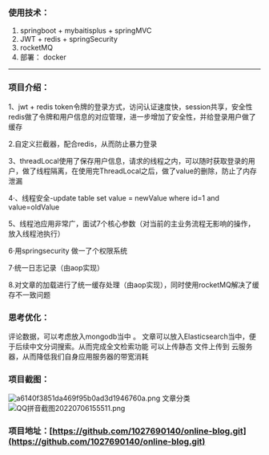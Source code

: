 

### 使用技术：

1. springboot + mybaitisplus + springMVC 
1. JWT + redis + springSecurity
1. rocketMQ
1. 部署： docker

---


### 项目介绍：
1、jwt + redis
token令牌的登录方式，访问认证速度快，session共享，安全性
redis做了令牌和用户信息的对应管理，进一步增加了安全性，并给登录用户做了缓存

2.自定义拦截器，配合redis，从而防止暴力登录

3、threadLocal使用了保存用户信息，请求的线程之内，可以随时获取登录的用户，做了线程隔离，在使用完ThreadLocal之后，做了value的删除，防止了内存泄漏

4·、线程安全-update table set value = newValue where id=1 and value=oldValue

5、线程池应用非常广，面试7个核心参数（对当前的主业务流程无影响的操作，放入线程池执行）

6·用springsecurity 做一了个权限系统  

7·统一日志记录（由aop实现）

8.对文章的加载进行了统一缓存处理（由aop实现），同时使用rocketMQ解决了缓存不一致问题

### 思考优化：

评论数据，可以考虑放入mongodb当中   。
文章可以放入Elasticsearch当中，便于后续中文分词搜索。从而完成全文检索功能
可以上传静态 文件上传到  云服务器，从而降低我们自身应用服务器的带宽消耗
 
### 项目截图：

![a6140f3851da469f95b0ad3d1946760a.png](https://cdn.nlark.com/yuque/0/2022/png/29261914/1657285657857-c9607e92-983b-413d-a9fa-41bb8103ab8f.png#clientId=u434be5a3-28d2-4&crop=0&crop=0&crop=1&crop=1&from=paste&height=534&id=u1e64c14f&margin=%5Bobject%20Object%5D&name=a6140f3851da469f95b0ad3d1946760a.png&originHeight=587&originWidth=1239&originalType=binary&ratio=1&rotation=0&showTitle=false&size=64107&status=done&style=none&taskId=u6fa30c84-8d90-41dd-af61-27dbc4bda8a&title=&width=1126.3636119503626)
文章分类
![QQ拼音截图20220706155511.png](https://cdn.nlark.com/yuque/0/2022/png/29261914/1657242096016-56c6aaa3-3ce4-4fd6-aae1-b5842c3fa022.png#clientId=udc6b31c8-850e-4&crop=0&crop=0&crop=1&crop=1&from=ui&id=u09e0a619&margin=%5Bobject%20Object%5D&name=QQ%E6%8B%BC%E9%9F%B3%E6%88%AA%E5%9B%BE20220706155511.png&originHeight=441&originWidth=1651&originalType=binary&ratio=1&rotation=0&showTitle=true&size=109605&status=done&style=none&taskId=u981466e5-929c-40eb-aad4-d3f7dcede0b&title=%E6%9D%83%E9%99%90%E7%B3%BB%E7%BB%9F "权限系统")
### 项目地址：[https://github.com/1027690140/online-blog.git](https://github.com/1027690140/online-blog.git)
